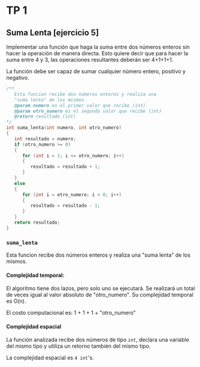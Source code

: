 
# TP 1

## Suma Lenta [ejercicio 5]

Implementar una función que haga la suma entre dos números enteros sin hacer la operación de manera directa. Esto quiere decir que para hacer la suma entre 4 y 3, las operaciones 
resultantes deberán ser 4+1+1+1.

La función debe ser capaz de sumar cualquier número entero, positivo y negativo.

```C
/**
   Esta funcion recibe dos números enteros y realiza una
   "suma lenta" de los mismos.
   @param numero es el primer valor que recibe (int)
   @param otro_numero es el segundo valor que recibe (int)
   @return resultado (int)
*/
int suma_lenta(int numero, int otro_numero)
{
   int resultado = numero;
   if (otro_numero >= 0)
   {
      for (int i = 1; i <= otro_numero; i++) 
      {
         resultado = resultado + 1;
      } 
   } 
   else
   {
      for (int i = otro_numero; i < 0; i++) 
      {
         resultado = resultado - 1;
      } 
   }
   return resultado;
}
```

### `suma_lenta`
Esta funcion recibe dos números enteros y realiza una "suma lenta" de los mismos.

#### Complejidad temporal:
El algoritmo tiene dos lazos, pero solo uno se ejecutará.
Se realizará un total de veces igual al valor absoluto de "otro_numero".
Su complejidad temporal es O(n).

El costo computacional es: 1 + 1 + 1 + "otro_numero"

#### Complejidad espacial
La función analizada recibe dos números de tipo `int`, declara una variable del mismo tipo y utiliza un retorno también del mismo tipo.

La complejidad espacial es `4 int`'s.